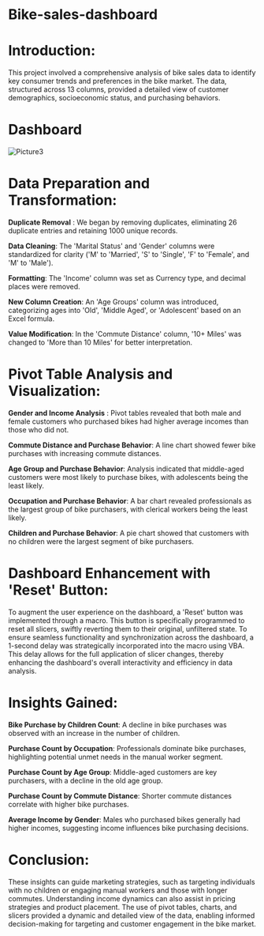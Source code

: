 # **Bike-sales-dashboard**

# Introduction:

This project involved a comprehensive analysis of bike sales data to identify key consumer trends and preferences in the bike market. The data, structured across 13 columns, provided a detailed view of customer demographics, socioeconomic status, and purchasing behaviors.

# Dashboard

![Picture3](https://github.com/vkvasan944/Bike-sales-dashboard/assets/135627385/ee6bd093-fda8-4316-ba53-78fac9637b08)



# Data Preparation and Transformation:

**Duplicate Removal** : We began by removing duplicates, eliminating 26 duplicate entries and retaining 1000 unique records.

**Data Cleaning**: The 'Marital Status' and 'Gender' columns were standardized for clarity ('M' to 'Married', 'S' to 'Single', 'F' to 'Female', and 'M' to 'Male').

**Formatting**: The 'Income' column was set as Currency type, and decimal places were removed.

**New Column Creation**: An 'Age Groups' column was introduced, categorizing ages into 'Old', 'Middle Aged', or 'Adolescent' based on an Excel formula.

**Value Modification**: In the 'Commute Distance' column, '10+ Miles' was changed to 'More than 10 Miles' for better interpretation.


# Pivot Table Analysis and Visualization:

**Gender and Income Analysis** : Pivot tables revealed that both male and female customers who purchased bikes had higher average incomes than those who did not.

**Commute Distance and Purchase Behavior**: A line chart showed fewer bike purchases with increasing commute distances.

**Age Group and Purchase Behavior**: Analysis indicated that middle-aged customers were most likely to purchase bikes, with adolescents being the least likely.

**Occupation and Purchase Behavior**: A bar chart revealed professionals as the largest group of bike purchasers, with clerical workers being the least likely.

**Children and Purchase Behavior**: A pie chart showed that customers with no children were the largest segment of bike purchasers.


# Dashboard Enhancement with 'Reset' Button:

To augment the user experience on the dashboard, a 'Reset' button was implemented through a macro. This button is specifically programmed to reset all slicers, swiftly reverting them to their original, unfiltered state. To ensure seamless functionality and synchronization across the dashboard, a 1-second delay was strategically incorporated into the macro using VBA. This delay allows for the full application of slicer changes, thereby enhancing the dashboard's overall interactivity and efficiency in data analysis.


# Insights Gained:

**Bike Purchase by Children Count**: A decline in bike purchases was observed with an increase in the number of children.

**Purchase Count by Occupation**: Professionals dominate bike purchases, highlighting potential unmet needs in the manual worker segment.

**Purchase Count by Age Group**: Middle-aged customers are key purchasers, with a decline in the old age group.

**Purchase Count by Commute Distance**: Shorter commute distances correlate with higher bike purchases.

**Average Income by Gender**: Males who purchased bikes generally had higher incomes, suggesting income influences bike purchasing decisions.


# Conclusion:

These insights can guide marketing strategies, such as targeting individuals with no children or engaging manual workers and those with longer commutes. Understanding income dynamics can also assist in pricing strategies and product placement. The use of pivot tables, charts, and slicers provided a dynamic and detailed view of the data, enabling informed decision-making for targeting and customer engagement in the bike market.
